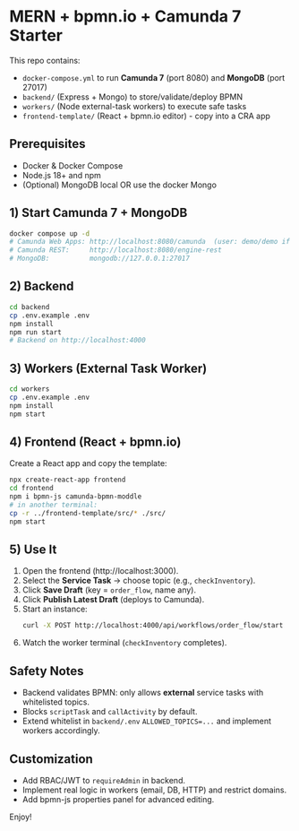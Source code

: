 # MERN + bpmn.io + Camunda 7 Starter

This repo contains:
- `docker-compose.yml` to run **Camunda 7** (port 8080) and **MongoDB** (port 27017)
- `backend/` (Express + Mongo) to store/validate/deploy BPMN
- `workers/` (Node external-task workers) to execute safe tasks
- `frontend-template/` (React + bpmn.io editor) - copy into a CRA app

## Prerequisites
- Docker & Docker Compose
- Node.js 18+ and npm
- (Optional) MongoDB local OR use the docker Mongo

## 1) Start Camunda 7 + MongoDB
```bash
docker compose up -d
# Camunda Web Apps: http://localhost:8080/camunda  (user: demo/demo if present)
# Camunda REST:     http://localhost:8080/engine-rest
# MongoDB:          mongodb://127.0.0.1:27017
```

## 2) Backend
```bash
cd backend
cp .env.example .env
npm install
npm run start
# Backend on http://localhost:4000
```

## 3) Workers (External Task Worker)
```bash
cd workers
cp .env.example .env
npm install
npm start
```

## 4) Frontend (React + bpmn.io)
Create a React app and copy the template:
```bash
npx create-react-app frontend
cd frontend
npm i bpmn-js camunda-bpmn-moddle
# in another terminal:
cp -r ../frontend-template/src/* ./src/
npm start
```

## 5) Use It
1. Open the frontend (http://localhost:3000).
2. Select the **Service Task** → choose topic (e.g., `checkInventory`).
3. Click **Save Draft** (key = `order_flow`, name any).
4. Click **Publish Latest Draft** (deploys to Camunda).
5. Start an instance:
   ```bash
   curl -X POST http://localhost:4000/api/workflows/order_flow/start      -H "Content-Type: application/json"      -d '{"variables":{"sku":{"value":"ABC-123","type":"String"}}}'
   ```
6. Watch the worker terminal (`checkInventory` completes).

## Safety Notes
- Backend validates BPMN: only allows **external** service tasks with whitelisted topics.
- Blocks `scriptTask` and `callActivity` by default.
- Extend whitelist in `backend/.env` `ALLOWED_TOPICS=...` and implement workers accordingly.

## Customization
- Add RBAC/JWT to `requireAdmin` in backend.
- Implement real logic in workers (email, DB, HTTP) and restrict domains.
- Add bpmn-js properties panel for advanced editing.

Enjoy!
